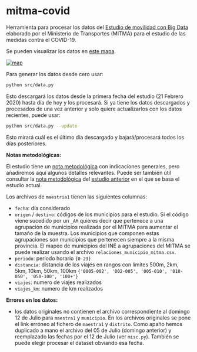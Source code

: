 mitma-covid
===========

Herramienta para procesar los datos del [Estudio de movilidad con Big Data](https://www.mitma.gob.es/ministerio/covid-19/evolucion-movilidad-big-data) elaborado por el Ministerio de Transportes (MITMA) para el estudio de las medidas contra el COVID-19.

Se pueden visualizar los datos en [este mapa](https://flowmap.blue/from-url?flows=https://raw.githubusercontent.com/IFCA/mitma-covid/main/data/processed/flowmap-blue/flows.csv&locations=https://raw.githubusercontent.com/IFCA/mitma-covid/main/data/processed/flowmap-blue/locations.csv&f=13&col=BurgYl&c=0&bo=100).

<a href="https://flowmap.blue/from-url?flows=https://raw.githubusercontent.com/IFCA/mitma-covid/main/data/processed/flowmap-blue/flows.csv&locations=https://raw.githubusercontent.com/IFCA/mitma-covid/main/data/processed/flowmap-blue/locations.csv&f=13&col=BurgYl&c=0&bo=100">
   <img alt="map" src="https://github.com/IFCA/mitma-covid/blob/main/reports/figures/map.png">
</a>

Para generar los datos desde cero usar:
```bash
python src/data.py
```
Esto descargará los datos desde la primera fecha del estudio (21 Febrero 2020) hasta día de hoy y los procesará.
Si ya tiene los datos descargados y procesados de una vez anterior y solo quiere actualizarlos con los datos recientes, puede usar:
```bash
python src/data.py --update
```
Esto mirará cuál es el último día descargado y bajará/procesará todos los días posteriores. 


**Notas metodológicas:**

El estudio tiene un [nota metodológica](https://cdn.mitma.gob.es/portal-web-drupal/covid-19/estudio/MITMA-Estudio_Movilidad_COVID-19_Informe_Metodologico_v012.pdf) con indicaciones generales, pero añadiremos aquí algunos detalles relevantes. Puede ser también útil consultar la [nota metodológica](https://cdn.fomento.gob.es/portal-web-drupal/Docs_OTLE/MFOM-Estudio_Movilidad_Interprovincial_Informe_Metodologico.pdf) del [estudio anterior](https://observatoriotransporte.mitma.gob.es/estudio-experimental) en el que se basa el estudio actual.

Los archivos de `maestria1` tienen las siguientes columnas:
* `fecha`: día considerado
* `origen` / `destino`: códigos de los municipios para el estudio. Si el código viene sucedido por un `_AM` quieres decir que pertenece a una agrupación de municipios realizada por el MITMA para aumentar el tamaño de la muestra. Los municipios que componen estas agrupaciones son municipios que pertenecen siempre a la misma provincia. El mapeo de municipios del INE a agrupaciones del MITMA se puede realizar usando el archivo `relaciones_municipio_mitma.csv`.
* `periodo`: periodo horario `{0-23}`
* `distancia`: distancia de los viajes en rangos con límites 500m, 2km, 5km, 10km, 50km, 100km
  `{'0005-002', '002-005', '005-010', '010-050', '050-100', '100+'}`
* `viajes`: numero de viajes realizados
* `viajes_km`: numero de km realizados

**Errores en los datos:**
* los datos originales no contienen el archivo correspondiente al domingo 12 de Julio para `maestra1` y `municipio`. En los archivos originales se pone el link erróneo al fichero de `maestra1` y `distrito`. Como apaño hemos duplicado a mano el archivo del 05 de Julio (domingo anterior) y reemplazado las fechas por el 12 de Julio (ver `misc.py`). También se puede elegir procesar el dataset obviando esa fecha. 
